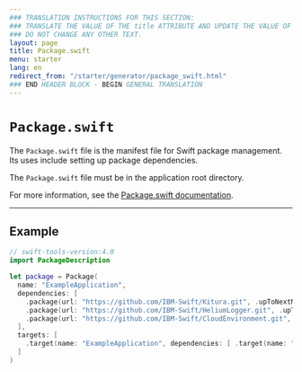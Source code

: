 ```yaml
---
### TRANSLATION INSTRUCTIONS FOR THIS SECTION:
### TRANSLATE THE VALUE OF THE title ATTRIBUTE AND UPDATE THE VALUE OF THE lang ATTRIBUTE.
### DO NOT CHANGE ANY OTHER TEXT.
layout: page
title: Package.swift
menu: starter
lang: en
redirect_from: "/starter/generator/package_swift.html"
### END HEADER BLOCK - BEGIN GENERAL TRANSLATION
---
```


<div class="titleBlock">
	<h1><code>Package.swift</code></h1>
</div>

The `Package.swift` file is the manifest file for Swift package management. Its uses include setting up package dependencies.

The `Package.swift` file must be in the application root directory.

For more information, see the [Package.swift documentation](https://swift.org/blog/swift-package-manager-manifest-api-redesign/).

---

## Example
```swift
// swift-tools-version:4.0
import PackageDescription

let package = Package(
  name: "ExampleApplication",
  dependencies: [
    .package(url: "https://github.com/IBM-Swift/Kitura.git", .upToNextMinor(from: "1.6.0")),
    .package(url: "https://github.com/IBM-Swift/HeliumLogger.git", .upToNextMinor(from: "1.2.0")),
    .package(url: "https://github.com/IBM-Swift/CloudEnvironment.git", from: "1.0.0")
  ],
  targets: [
    .target(name: "ExampleApplication", dependencies: [ .target(name: "Application") , "Kitura", "HeliumLogger", "CloudEnvironment"]),
  ]
)
```




[info]: ../../../assets/info-blue.png
[tip]: ../../../assets/lightbulb-yellow.png
[warning]: ../../../assets/warning-red.png
